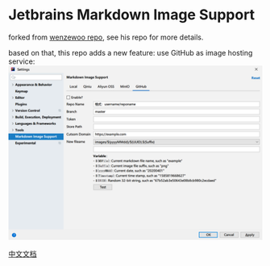 # Jetbrains Markdown Image Support

forked from [wenzewoo repo](https://github.com/wenzewoo/jetbrains-markdown-image-support), see his repo for more details.

based on that, this repo adds a new feature: use GitHub as image hosting service:
![github](./assets/README-1648390941328.png)

[中文文档](./README_CN.md)

